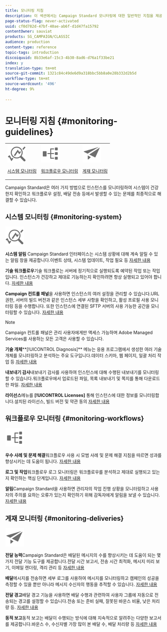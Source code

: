 ```yaml
---
title: 모니터링 지침
description: 이 섹션에서는 Campaign Standard 모니터링에 대한 일반적인 지침을 제공합니다.
page-status-flag: never-activated
uuid: cf0d782d-47bf-40ae-ab6f-d1d47fa15792
contentOwner: sauviat
products: SG_CAMPAIGN/CLASSIC
audience: production
content-type: reference
topic-tags: introduction
discoiquuid: 8b33e6af-15c3-4b30-8ad6-d76a1f33be21
index: y
translation-type: tm+mt
source-git-commit: 1321c84c49de6d9a318bbc5bb8a0e28b332d2b5d
workflow-type: tm+mt
source-wordcount: '496'
ht-degree: 9%

---
```



# 모니터링 지침 {#monitoring-guidelines}

<table>
<tr><td><img src="assets/do-not-localize/icon_system.svg" width="60px"><p><a href="#monitoring-system">시스템 모니터링</a></p></td>
<td><img src="assets/do-not-localize/icon_workflows.svg" width="60px"><p><a href="#moniroting-workflows">워크플로우 모니터링</a></p></td>
<td><img src="assets/do-not-localize/icon_send.svg" width="60px"><p><a href="#monitoring-deliveries">게재 모니터링</a></p></td></tr>
</table>

Campaign Standard은 여러 가지 방법으로 인스턴스를 모니터링하여 시스템이 건강한지 확인하고 워크플로우 설정, 배달 전송 등에서 발생할 수 있는 문제를 최종적으로 해결할 수 있습니다.

## 시스템 모니터링 {#monitoring-system}

<img src="assets/do-not-localize/icon_system.svg" width="60px">

**시스템 알림** Campaign Standard 인터페이스는 시스템 상황에 대해 계속 알릴 수 있는 알림 창을 제공합니다.이벤트 상태, 시스템 업데이트, 작업 필요 등 [자세한 내용](../../start/using/interface-description.md#top-bar)


**기술 워크플로우**&#x200B;기술 워크플로는 서버에 정기적으로 실행되도록 예약된 작업 또는 작업입니다. 인스턴스가 건강하고 제대로 기능하는지 확인하려면 항상 실행되고 있어야 합니다. [자세한 내용](../../administration/using/technical-workflows.md)

**Campaign 컨트롤 패널**&#x200B;을 사용하면 인스턴스의 여러 설정을 관리할 수 있습니다.URL 권한, 서버의 빌드 버전과 같은 인스턴스 세부 사항을 확인하고, 활성 프로필 사용 모니터링 등을 수행합니다. 또한 인스턴스에 연결된 SFTP 서버의 사용 가능한 공간을 모니터링할 수 있습니다. [자세한 내용](https://docs.adobe.com/content/help/ko-KR/control-panel/using/control-panel-home.html)

>[!NOTE]
>
>Campaign 컨트롤 패널은 관리 사용자에게만 액세스 가능하며 Adobe Managed Services를 사용하는 모든 고객은 사용할 수 있습니다.

**기술 개체****[!UICONTROL Diagnosis]** 메뉴는 응용 프로그램에서 생성한 여러 기술 개체를 모니터링하고 분석하는 주요 도구입니다.데이터 스키마, 웹 페이지, 일괄 처리 작업 등 [자세한 내용](../../developing/using/monitoring-data-model-changes.md)

**내보내기 감사**내보내기 감사를 사용하여 인스턴스에 대해 수행된 내보내기를 모니터링할 수 있습니다.워크플로우에서 업로드된 파일, 목록 내보내기 및 쪽지를 통해 다운로드한 파일.
[자세한 내용](../../administration/using/auditing-export-logs.md)

**라이선스**&#x200B;메뉴를 **[!UICONTROL Licenses]** 통해 인스턴스에 대한 정보를 모니터링합니다.설치된 라이선스, 빌드 버전 및 약관 동의
[자세한 내용](../../administration/using/licenses.md)

## 워크플로우 모니터링 {#monitoring-workflows}

<img src="assets/do-not-localize/icon_workflows.svg" width="60px">

**우수 사례 및 문제 해결**워크플로우 사용 시 모범 사례 및 문제 해결 지침을 따르면 성과를 향상시키는 데 도움이 됩니다.
[자세한 내용](../../automating/using/best-practices-workflows.md)

**로그 및 작업**워크플로우 로그 모니터링은 워크플로우를 분석하고 제대로 실행되고 있는지 확인하는 핵심 단계입니다.
[자세한 내용](../../automating/using/monitoring-workflow-execution.md#workflow-log-and-tasks)

**알림**Campaign Standard을 사용하면 관리자의 작업 진행 상황을 모니터링하고 사용자의 주의를 요하는 오류가 있는지 확인하기 위해 감독자에게 알림을 보낼 수 있습니다.
[자세한 내용](../../automating/using/monitoring-workflow-execution.md#error-management)

## 게재 모니터링 {#monitoring-deliveries}

<img src="assets/do-not-localize/icon_send.svg" width="60px">

**전달 능력**Campaign Standard은 배달된 메시지의 수를 향상시키는 데 도움이 되는 몇 가지 전달 기능 도구를 제공합니다.전달 시간 보고서, 전송 시간 최적화, 메시지 미리 보기, 이메일 렌더링, 격리 관리 등
[자세한 내용](../../sending/using/about-deliverability.md)

**배달**메시지를 전송하면 세부 로그를 사용하여 메시지를 모니터링하고 캠페인의 성공을 측정할 수 있을 뿐만 아니라 메시지 수신자의 행동을 추적할 수 있습니다.
[자세한 내용](../../sending/using/monitoring-a-delivery.md)

**전달 경고**배달 경고 기능을 사용하면 배달 수행과 관련하여 사용자 그룹에 자동으로 전송되는 경고를 설정할 수 있습니다.전송 또는 준비 실패, 잘못된 바운스 비율, 낮은 처리량 등.
[자세한 내용](../../sending/using/receiving-alerts-when-failures-happen.md)

**동적 보고**동적 보고는 배달이 수행되는 방식에 대해 지속적으로 알려주는 다양한 보고서를 제공합니다.바운스 수, 수신자별 가장 많이 본 배달 수, 배달 처리량 등
[자세한 내용](../../reporting/using/about-dynamic-reports.md)

